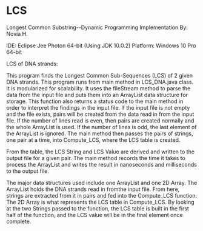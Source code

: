 # LCS 
Longest Common Substring--Dynamic Programming Implementation
By: Novia H. 


IDE: Eclipse Jee Photon 64-bit (Using JDK 10.0.2)
Platform: Windows 10 Pro 64-bit

LCS of DNA strands:

This program finds the Longest Common Sub-Sequences (LCS) of 2 given DNA strands. This program runs from main method in LCS_DNA.java class.
It is modularized for scalability. It uses the fileStream method to parse the data from the input file and puts them into an ArrayList data
structure for storage. This function also returns a status code to the main method in order to interpret the findings in the input file. If
the input file is not empty and the file exists, pairs will be created from the data read in from the input file. If the number of lines
read is even, then pairs are created normally and the whole ArrayList is used. If the number of lines is odd, the last element of the
ArrayList is ignored. The main method then passes the pairs of strings, one pair at a time, into Compute_LCS, where the LCS table is created.

From the table, the LCS String and LCS Value are derived and written to the output file for a given pair. The main method records the time 
it takes to process the ArrayList and writes the result in nanoseconds and milliseconds to the output file.

The major data structures used include one ArrayList and one 2D Array. The ArrayList holds the DNA strands read in fromthe input file. From here, strings are extracted from it in pairs and fed into the Compute_LCS function. The 2D Array is what represents the LCS table in Compute_LCS. By looking at the two Strings passed to the function, the LCS table is built in the first half of the function, and
the LCS value will be in the final element once complete.
